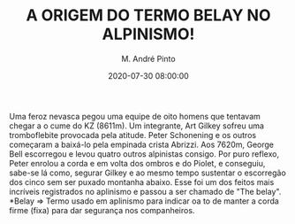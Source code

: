 ---
title: 'A ORIGEM DO TERMO BELAY NO ALPINISMO!'
date: 2020-07-30 08:00:00
author: 'M. André Pinto'
body: 'Uma feroz nevasca pegou uma equipe de oito homens que tentavam chegar a o cume do KZ (8611m). Um integrante, Art Gilkey sofreu uma tromboflebite provocada pela atitude. Peter Schonening e os outros começaram a baixá-lo pela empinada crista Abrizzi. Aos 7620m, George Bell escorregou e levou quatro outros alpinistas consigo. Por puro reflexo, Peter enrolou a corda e em volta dos ombros e do Piolet, e conseguiu, sabe-se lá como, segurar Gilkey e ao mesmo tempo sustentar o escorregão dos cinco sem ser puxado montanha abaixo. Esse foi um dos feitos mais incríveis registrados no aplinismo e passou a ser chamado de "The belay". *Belay => Termo usado em aplinismo para indicar oa to de manter a corda firme (fixa) para dar segurança nos companheiros.'
---